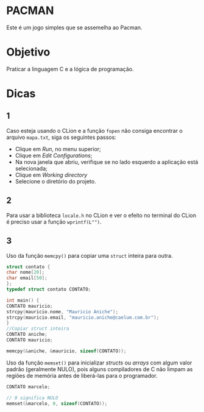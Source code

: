 # PACMAN
Este é um jogo simples que se assemelha ao Pacman.

# Objetivo
Praticar a linguagem C e a lógica de programação.

# Dicas
## 1
Caso esteja usando o CLion e a função `fopen` não consiga encontrar o arquivo `mapa.txt`, siga os seguintes passos:
- Clique em *Run*, no menu superior;
- Clique em *Edit Configurations*;
- Na nova janela que abriu, verifique se no lado esquerdo a aplicação está selecionada;
- Clique em *Working directory*
- Selecione o diretório do projeto.

## 2
Para usar a biblioteca `locale.h` no CLion e ver o efeito no terminal do CLion é preciso usar a função `wprintf(L"")`.

## 3
Uso da função `memcpy()` para copiar uma `struct` inteira para outra.
```c
struct contato {
char nome[20];
char email[50];
};
typedef struct contato CONTATO;

int main() {
CONTATO mauricio;
strcpy(mauricio.nome, "Mauricio Aniche");
strcpy(mauricio.email, "mauricio.aniche@caelum.com.br");
}
//Copiar struct inteira
CONTATO aniche;
CONTATO mauricio;

memcpy(&aniche, &mauricio, sizeof(CONTATO));
```

Uso da função `memset()` para inicializar *structs* ou *arrays* com algum valor padrão (geralmente NULO), pois alguns compiladores de C não limpam as regiões de memória antes de liberá-las  para o programador.
```c
CONTATO marcelo;

// 0 significa NULO
memset(&marcelo, 0, sizeof(CONTATO));
```